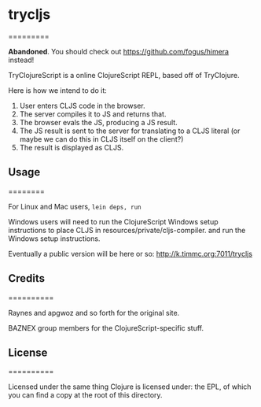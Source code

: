 # trycljs
=========

**Abandoned**. You should check out https://github.com/fogus/himera instead!

TryClojureScript is a online ClojureScript REPL, based off of TryClojure.

Here is how we intend to do it:

1. User enters CLJS code in the browser.
2. The server compiles it to JS and returns that.
3. The browser evals the JS, producing a JS result.
4. The JS result is sent to the server for translating to a CLJS literal
   (or maybe we can do this in CLJS itself on the client?)
5. The result is displayed as CLJS.

## Usage
========

For Linux and Mac users, `lein deps, run`

Windows users will need to run the ClojureScript Windows setup instructions
to place CLJS in resources/private/cljs-compiler.
and run the Windows setup instructions.

Eventually a public version will be here or so: http://k.timmc.org:7011/trycljs

## Credits
==========

Raynes and apgwoz and so forth for the original site.

BAZNEX group members for the ClojureScript-specific stuff.

## License
==========

Licensed under the same thing Clojure is licensed under: the EPL, of which you can find a copy at the root of this directory.
